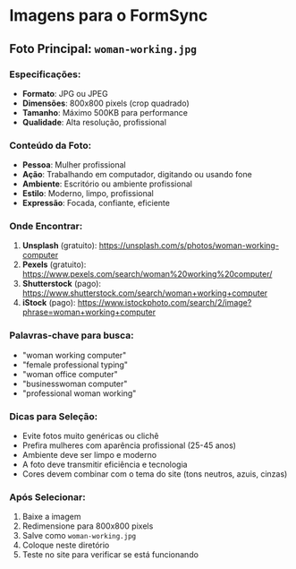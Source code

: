 # Imagens para o FormSync

## Foto Principal: `woman-working.jpg`

### Especificações:
- **Formato**: JPG ou JPEG
- **Dimensões**: 800x800 pixels (crop quadrado)
- **Tamanho**: Máximo 500KB para performance
- **Qualidade**: Alta resolução, profissional

### Conteúdo da Foto:
- **Pessoa**: Mulher profissional
- **Ação**: Trabalhando em computador, digitando ou usando fone
- **Ambiente**: Escritório ou ambiente profissional
- **Estilo**: Moderno, limpo, profissional
- **Expressão**: Focada, confiante, eficiente

### Onde Encontrar:
1. **Unsplash** (gratuito): https://unsplash.com/s/photos/woman-working-computer
2. **Pexels** (gratuito): https://www.pexels.com/search/woman%20working%20computer/
3. **Shutterstock** (pago): https://www.shutterstock.com/search/woman+working+computer
4. **iStock** (pago): https://www.istockphoto.com/search/2/image?phrase=woman+working+computer

### Palavras-chave para busca:
- "woman working computer"
- "female professional typing"
- "woman office computer"
- "businesswoman computer"
- "professional woman working"

### Dicas para Seleção:
- Evite fotos muito genéricas ou clichê
- Prefira mulheres com aparência profissional (25-45 anos)
- Ambiente deve ser limpo e moderno
- A foto deve transmitir eficiência e tecnologia
- Cores devem combinar com o tema do site (tons neutros, azuis, cinzas)

### Após Selecionar:
1. Baixe a imagem
2. Redimensione para 800x800 pixels
3. Salve como `woman-working.jpg`
4. Coloque neste diretório
5. Teste no site para verificar se está funcionando 